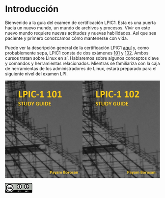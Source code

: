 # Introducción

Bienvenido a la guía del examen de certificación LPIC1. Esta es una puerta hacia un nuevo mundo, un mundo de archivos y procesos. Vivir en este nuevo mundo requiere nuevas actitudes y nuevas habilidades. Así que sea paciente y primero conozcamos cómo mantenerse con vida.

Puede ver la descripción general de la certificación LPIC1 [aquí](http://www.lpi.org/our-certifications/lpic-1-overview) y, como probablemente sepa, LPIC1 consta de dos exámenes [101](http://www.lpi.org/our-certifications/exam-101-objectives) y [102](http://www.lpi.org/our-certifications/exam-102-objectives). Ambos cursos tratan sobre Linux en sí. Hablaremos sobre algunos conceptos clave y comandos y herramientas relacionados. Mientras se familiariza con la caja de herramientas de los administradores de Linux, estará preparado para el siguiente nivel del examen LPI.


![](assets/lpic1-101&102.jpg)

![](assets/CC-BY-NC-icon-88x31.png)
